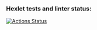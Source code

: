 ### Hexlet tests and linter status:
[![Actions Status](https://github.com/ReisDarya/frontend-project-46/actions/workflows/hexlet-check.yml/badge.svg)](https://github.com/ReisDarya/frontend-project-46/actions)
